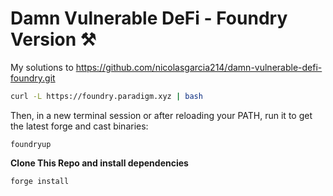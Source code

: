 # Damn Vulnerable DeFi - Foundry Version ⚒️

My solutions to https://github.com/nicolasgarcia214/damn-vulnerable-defi-foundry.git


``` bash
curl -L https://foundry.paradigm.xyz | bash
```

Then, in a new terminal session or after reloading your PATH, run it to get the latest forge and cast binaries:

``` console
foundryup
```

 **Clone This Repo and install dependencies**
``` 
forge install
